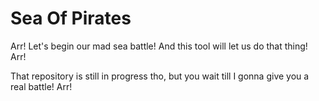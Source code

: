 # Sea Of Pirates

Arr! Let's begin our mad sea battle!
And this tool will let us do that thing! Arr!

That repository is still in progress tho, but you wait till I gonna give you a real battle! Arr!
